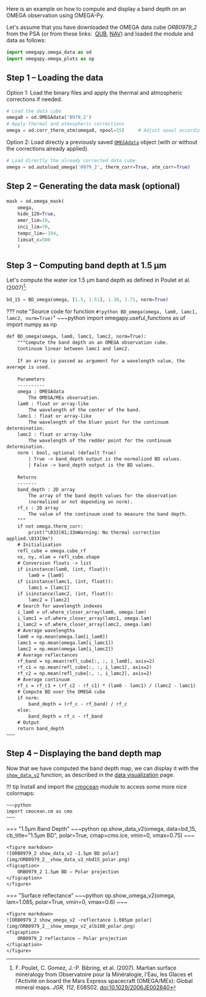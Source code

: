 Here is an example on how to compute and display a band depth on an OMEGA observation using
OMEGA-Py.

Let's assume that you have downloaded the OMEGA data cube *ORB0979_2* from the PSA
(or from these links: 
[QUB](https://archives.esac.esa.int/psa/ftp/MARS-EXPRESS/OMEGA/MEX-M-OMEGA-2-EDR-FLIGHT-V1.0/DATA/ORB09/ORB0979_2.QUB),
[NAV](https://archives.esac.esa.int/psa/ftp/MARS-EXPRESS/OMEGA/MEX-M-OMEGA-2-EDR-FLIGHT-V1.0/DATA/GEM09/ORB0979_2.NAV))
and loaded the module and data as follows:
~~~python
import omegapy.omega_data as od
import omegapy.omega_plots as op
~~~

## Step 1 – Loading the data
Option 1: Load the binary files and apply the thermal and atmospheric corrections if needed.
~~~python
# Load the data cube
omega0 = od.OMEGAdata('0979_2')
# Apply thermal and atmospheric corrections
omega = od.corr_therm_atm(omega0, npool=15)     # Adjust npool according to your system
~~~

Option 2: Load directly a previously saved [`OMEGAdata`](../reference/omega_data/#omega_data.OMEGAdata) object 
(with or without the corrections already applied).
~~~python
# Load directly the already corrected data cube
omega = od.autoload_omega('0979_2', therm_corr=True, atm_corr=True)
~~~

## Step 2 – Generating the data mask (optional)

~~~python
mask = od.omega_mask(
    omega, 
    hide_128=True, 
    emer_lim=10, 
    inci_lim=70, 
    tempc_lim=-194, 
    limsat_c=500
    )
~~~

## Step 3 – Computing band depth at 1.5 μm

Let's compute the water ice 1.5 μm band depth as defined in Poulet et al. (2007)[^1]:

[^1]: F. Poulet, C. Gomez, J.-P. Bibring, et al. (2007).
Martian surface mineralogy from Observatoire pour la Minéralogie, l'Eau, les Glaces et l'Activité on board the Mars Express
spacecraft (OMEGA/MEx): Global mineral maps.
*JGR, 112*, E08S02.
[doi:10.1029/2006JE002840](https://doi.org/10.1029/2006JE002840)

~~~python
bd_15 = BD_omega(omega, [1.5, 1.51], 1.30, 1.71, norm=True)
~~~

??? note "Source code for function `#!python BD_omega(omega, lam0, lamc1, lamc2, norm=True)`"
    ~~~python
    import omegapy.useful_functions as uf
    import numpy as np

    def BD_omega(omega, lam0, lamc1, lamc2, norm=True):
        """Compute the band depth on an OMEGA observation cube.
        Continuum linear between lamc1 and lamc2.

        If an array is passed as argument for a wavelength value, the average is used.

        Parameters
        ----------
        omega : OMEGAdata
            The OMEGA/MEx observation.
        lam0 : float or array-like
            The wavelength of the center of the band.
        lamc1 : float or array-like
            The wavelength of the bluer point for the continuum determination.
        lamc2 : float or array-like
            The wavelength of the redder point for the continuum determination.
        norm : bool, optional (default True)
            | True -> band_depth output is the normalized BD values.
            | False -> band_depth output is the BD values.

        Returns
        -------
        band_depth : 2D array
            The array of the band depth values for the observation 
            (normalized or not depending on norm).
        rf_c : 2D array
            The value of the continuum used to measure the band depth.
        """
        if not omega.therm_corr:
            print("\033[01;33mWarning: No thermal correction applied.\033[0m")
        # Initialisation
        refl_cube = omega.cube_rf
        nx, ny, nlam = refl_cube.shape
        # Conversion floats -> list
        if isinstance(lam0, (int, float)):
            lam0 = [lam0]
        if isinstance(lamc1, (int, float)):
            lamc1 = [lamc1]
        if isinstance(lamc2, (int, float)):
            lamc2 = [lamc2]
        # Search for wavelength indexes
        i_lam0 = uf.where_closer_array(lam0, omega.lam)
        i_lamc1 = uf.where_closer_array(lamc1, omega.lam)
        i_lamc2 = uf.where_closer_array(lamc2, omega.lam)
        # Average wavelengths
        lam0 = np.mean(omega.lam[i_lam0])
        lamc1 = np.mean(omega.lam[i_lamc1])
        lamc2 = np.mean(omega.lam[i_lamc2])
        # Average reflectances
        rf_band = np.mean(refl_cube[:, :, i_lam0], axis=2)
        rf_c1 = np.mean(refl_cube[:, :, i_lamc1], axis=2)
        rf_c2 = np.mean(refl_cube[:, :, i_lamc2], axis=2)
        # Average continuum
        rf_c = rf_c1 + (rf_c2 - rf_c1) * (lam0 - lamc1) / (lamc2 - lamc1)
        # Compute BD over the OMEGA cube
        if norm:
            band_depth = (rf_c - rf_band) / rf_c
        else:
            band_depth = rf_c - rf_band
        # Output
        return band_depth
    ~~~

## Step 4 – Displaying the band depth map

Now that we have computed the band depth map, we can display it with
the [`show_data_v2`](../reference/omega_plots/#omega_plots.show_data_v2) function,
as described in the [data visualization](../data_visualization/#reflectance-vs-previously-computed-data) page.

!!! tip
    Install and import the [cmocean](https://matplotlib.org/cmocean/) module to access some more nice colormaps:

    ~~~python
    import cmocean.cm as cmo
    ~~~

=== "1.5μm Band Depth"
    ~~~python
    op.show_data_v2(omega, data=bd_15, cb_title="1.5μm BD", polar=True, cmap=cmo.ice, vmin=0, vmax=0.75)
    ~~~

    <figure markdown>
    ![ORB0979_2 show_data_v2 -1.5µm BD polar](img/ORB0979_2__show_data_v2_nbd15_polar.png)
    <figcaption>
        ORB0979_2 1.5μm BD – Polar projection
    </figcaption>
    </figure>

=== "Surface reflectance"
    ~~~python
    op.show_omega_v2(omega, lam=1.085, polar=True, vmin=0, vmax=0.6)
    ~~~

    <figure markdown>
    ![ORB0979_2 show_omega_v2 -reflectance 1.085μm polar](img/ORB0979_2__show_omega_v2_alb108_polar.png)
    <figcaption>
        ORB0979_2 reflectance – Polar projection
    </figcaption>
    </figure>


